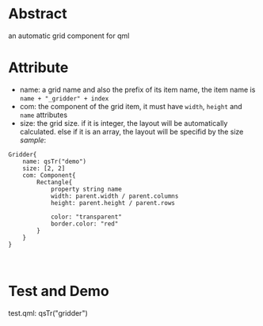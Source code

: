 # Abstract
an automatic grid component for qml  

# Attribute
* name: a grid name and also the prefix of its item name, the item name is `name + "_gridder" + index`  
* com: the component of the grid item, it must have `width`, `height` and `name` attributes  
* size: the grid size. if it is integer, the layout will be automatically calculated. else if it is an array, the layout will be specifid by the size  
_sample_:  
```
Gridder{
    name: qsTr("demo")
    size: [2, 2]
    com: Component{
        Rectangle{
            property string name
            width: parent.width / parent.columns
            height: parent.height / parent.rows

            color: "transparent"
            border.color: "red"
        }
    }
}
```  
</br>

# Test and Demo
test.qml: qsTr("gridder")  
</br>